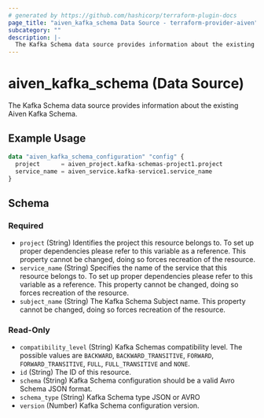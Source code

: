 ```yaml
---
# generated by https://github.com/hashicorp/terraform-plugin-docs
page_title: "aiven_kafka_schema Data Source - terraform-provider-aiven"
subcategory: ""
description: |-
  The Kafka Schema data source provides information about the existing Aiven Kafka Schema.
---
```


# aiven_kafka_schema (Data Source)

The Kafka Schema data source provides information about the existing Aiven Kafka Schema.

## Example Usage

```terraform
data "aiven_kafka_schema_configuration" "config" {
  project      = aiven_project.kafka-schemas-project1.project
  service_name = aiven_service.kafka-service1.service_name
}
```

<!-- schema generated by tfplugindocs -->
## Schema

### Required

- `project` (String) Identifies the project this resource belongs to. To set up proper dependencies please refer to this variable as a reference. This property cannot be changed, doing so forces recreation of the resource.
- `service_name` (String) Specifies the name of the service that this resource belongs to. To set up proper dependencies please refer to this variable as a reference. This property cannot be changed, doing so forces recreation of the resource.
- `subject_name` (String) The Kafka Schema Subject name. This property cannot be changed, doing so forces recreation of the resource.

### Read-Only

- `compatibility_level` (String) Kafka Schemas compatibility level. The possible values are `BACKWARD`, `BACKWARD_TRANSITIVE`, `FORWARD`, `FORWARD_TRANSITIVE`, `FULL`, `FULL_TRANSITIVE` and `NONE`.
- `id` (String) The ID of this resource.
- `schema` (String) Kafka Schema configuration should be a valid Avro Schema JSON format.
- `schema_type` (String) Kafka Schema type JSON or AVRO
- `version` (Number) Kafka Schema configuration version.


